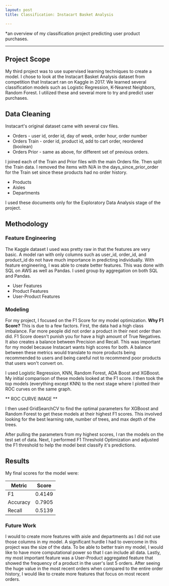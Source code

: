 ```yaml
---
layout: post
title: Classification: Instacart Basket Analysis

---
```


*an overview of my classification project predicting user product purchases.

-----

## Project Scope

My third project was to use supervised learning techniques to create a model. I chose to look at the Instacart Basket Analysis dataset from competition that Instacart ran on Kaggle in 2017. We learned several classification models such as Logistic Regression, K-Nearest Neighbors, Random Forest. I utilized these and several more to try and predict user purchases.

## Data Cleaning

Instacart's original dataset came with several csv files.

* Orders - user id, order id, day of week, order hour, order number
* Orders Train - order id, product id, add to cart order, reordered (boolean)
* Orders Prior - same as above, for different set of previous orders.

I joined each of the Train and Prior files with the main Orders file. Then split the Train data.
I removed the items with N/A in the days_since_prior_order for the Train set since these products had no order history.

* Products
* Aisles
* Departments

I used these documents only for the Exploratory Data Analysis stage of the project.

## Methodology

### Feature Engineering

The Kaggle dataset I used was pretty raw in that the features are very basic. A model ran with only columns such as user_id, order_id, and product_id do not have much importance in predicting individually. With feature engineering, I was able to create better features. This was done with SQL on AWS as well as Pandas. I used group by aggregation on both SQL and Pandas.

* User Features
* Product Features
* User-Product Features

### Modeling

For my project, I focused on the F1 Score for my model optimization.
**Why F1 Score?** This is due to a few factors. First, the data had a high class imbalance. Far more people did not order a product in their next order than did. F1 Score doesn't punish you for have a high amount of True Negatives. It also creates a balance between Precision and Recall. This was important for my model because Instacart wants high scores for both. A balance between these metrics would translate to more products being recommended to users and being careful not to recommend poor products that users won't convert on.

I used Logistic Regression, KNN, Random Forest, ADA Boost and XGBoost. My initial comparison of these models looked at the F1 score. I then took the top models (everything except KNN) to the next stage where I plotted their ROC curves on the same graph.

** ROC CURVE IMAGE **

I then used GridSearchCV to find the optimal parameters for XGBoost and Random Forest to get these models at their highest F1 scores. This involved looking for the best learning rate, number of trees, and max depth of the trees.

After pulling the parameters from my highest scores, I ran the models on the test set of data. Next, I performed F1 Threshold Optimization and adjusted the F1 threshold to help the model best classify it's predictions.


## Results

My final scores for the model were:

Metric | Score
-------|--------
F1 | 0.4149
Accuracy | 0.7905
Recall | 0.5139


### Future Work

I would to create more features with aisle and departments as I did not use those columns in my model.
A significant hurdle I had to overcome in this project was the size of the data. To be able to better train my model, I would like to have more computational power so that I can include all data. Lastly, my most important feature was a User-Product aggregated feature that showed the frequency of a product in the user's last 5 orders. After seeing the huge value in the most recent orders when compared to the entire order history, I would like to create more features that focus on most recent orders.